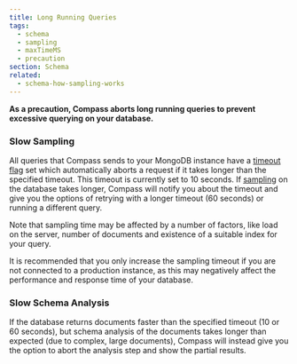 ```yaml
---
title: Long Running Queries
tags:
  - schema
  - sampling
  - maxTimeMS
  - precaution
section: Schema
related:
  - schema-how-sampling-works
---
```


<strong>As a precaution, Compass aborts long running queries to prevent excessive querying on your database.</strong>

### Slow Sampling

All queries that Compass sends to your MongoDB instance have a [timeout flag][maxtimems-docs] set which automatically aborts a request if it takes longer than the specified timeout. This timeout is currently set to 10 seconds. If [sampling](#schema-how-sampling-works) on the database takes longer, Compass will notify you about the timeout and give you the options of retrying with a longer timeout (60 seconds) or running a different query.

Note that sampling time may be affected by a number of factors, like load on the server, number of documents and existence of a suitable index for your query.

It is recommended that you only increase the sampling timeout if you are not connected to a production instance, as this may negatively affect the performance and response time of your database.

### Slow Schema Analysis

If the database returns documents faster than the specified timeout (10 or 60 seconds), but schema analysis of the documents takes longer than expected (due to complex, large documents), Compass will instead give you the option to abort the analysis step and show the partial results.

[maxtimems-docs]: https://docs.mongodb.org/manual/reference/method/cursor.maxTimeMS/#cursor.maxTimeMS
